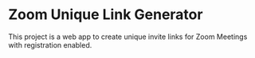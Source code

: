 # Zoom Unique Link Generator

This project is a web app to create unique invite links for Zoom Meetings with registration enabled.
